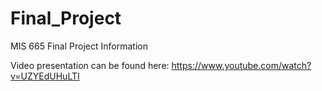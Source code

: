 # Final_Project
MIS 665 Final Project Information

Video presentation can be found here: https://www.youtube.com/watch?v=UZYEdUHuLTI
